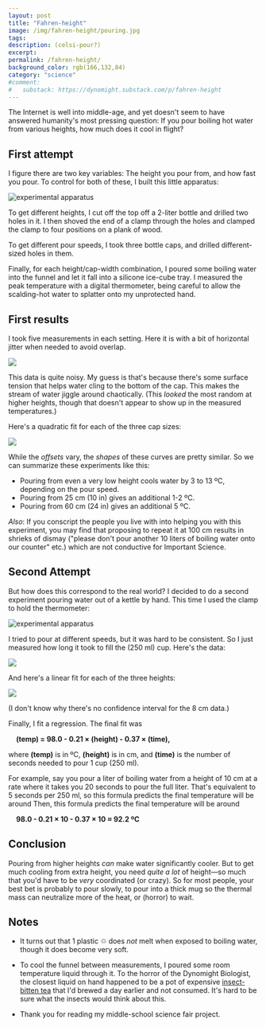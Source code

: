 ```yaml
---
layout: post
title: "Fahren-height"
image: /img/fahren-height/pouring.jpg
tags: 
description: (celsi-pour?)
excerpt: 
permalink: /fahren-height/
background_color: rgb(166,132,84)
category: "science"
#comment:
#   substack: https://dynomight.substack.com/p/fahren-height
---
```


The Internet is well into middle-age, and yet doesn't seem to have answered humanity's most pressing question: If you pour boiling hot water from various heights, how much does it cool in flight?

## First attempt

I figure there are two key variables: The height you pour from, and how fast you pour. To control for both of these, I built this little apparatus:

![experimental apparatus](/img/fahren-height/apparatus1.svg)

To get different heights, I cut off the top off a 2-liter bottle and drilled two holes in it. I then shoved the end of a clamp through the holes and clamped the clamp to four positions on a plank of wood.

To get different pour speeds, I took three bottle caps, and drilled different-sized holes in them.

Finally, for each height/cap-width combination, I poured some boiling water into the funnel and let it fall into a silicone ice-cube tray. I measured the peak temperature with a digital thermometer, being careful to allow the scalding-hot water to splatter onto my unprotected hand.
## First results
I took five measurements in each setting. Here it is with a bit of horizontal jitter when needed to avoid overlap.

![](/img/fahren-height/experiment_data.svg)

This data is quite noisy. My guess is that's because there's some surface tension that helps water cling to the bottom of the cap. This makes the stream of water jiggle around chaotically. (This *looked* the most random at higher heights, though that doesn't appear to show up in the measured temperatures.)

Here's a quadratic fit for each of the three cap sizes:

![](/img/fahren-height/experiment_nolabs.svg)

While the *offsets* vary, the *shapes* of these curves are pretty similar. So we can summarize these experiments like this:
* Pouring from even a very low height cools water by 3 to 13 ºC, depending on the pour speed.
* Pouring from 25 cm (10 in) gives an additional 1-2 ºC.
* Pouring from 60 cm (24 in) gives an additional 5 ºC.

*Also*: If you conscript the people you live with into helping you with this experiment, you may find that proposing to repeat it at 100 cm results in shrieks of dismay ("please don't pour another 10 liters of boiling water onto our counter" etc.) which are not conductive for Important Science.

## Second Attempt

But how does this correspond to the real world? I decided to do a second experiment pouring water out of a kettle by hand. This time I used the clamp to hold the thermometer:

![experimental apparatus](/img/fahren-height/apparatus2.svg)

I tried to pour at different speeds, but it was hard to be consistent. So I just measured how long it took to fill the (250 ml) cup. Here's the data:

![](/img/fahren-height/hand-experiment_dataonly.svg)

And here's a linear fit for each of the three heights:

![](/img/fahren-height/hand-experiment_fit.svg)

(I don't know why there's no confidence interval for the 8 cm data.)

Finally, I fit a regression. The final fit was

&nbsp;&nbsp;&nbsp;&nbsp;**(temp) = 98.0 - 0.21 × (height) - 0.37 × (time),**

where **(temp)** is in ºC, **(height)** is in cm, and **(time)** is the number of seconds needed to pour 1 cup (250 ml).

For example, say you pour a liter of boiling water from a height of 10 cm at a rate where it takes you 20 seconds to pour the full liter. That's equivalent to 5 seconds per 250 ml, so this formula predicts the final temperature will be around
Then, this formula predicts the final temperature will be around

&nbsp;&nbsp;&nbsp;&nbsp;**98.0 - 0.21 × 10 - 0.37 × 10 ≈ 92.2 ºC**

## Conclusion

Pouring from higher heights *can* make water significantly cooler. But to get much cooling from extra height, you need *quite a lot* of height—so much that you'd have to be *very* coordinated (or crazy). So for most people, your best bet is probably to pour slowly, to pour into a thick mug so the thermal mass can neutralize more of the heat, or (horror) to wait.

## Notes

* It turns out that 1 plastic ♲ does *not* melt when exposed to boiling water, though it does become very soft.

* To cool the funnel between measurements, I poured some room temperature liquid through it. To the horror of the Dynomight Biologist, the closest liquid on hand happened to be a pot of expensive [insect-bitten tea](/thanks-3/#:~:text=tea) that I'd brewed a day earlier and not consumed. It's hard to be sure what the insects would think about this.

* Thank you for reading my middle-school science fair project.